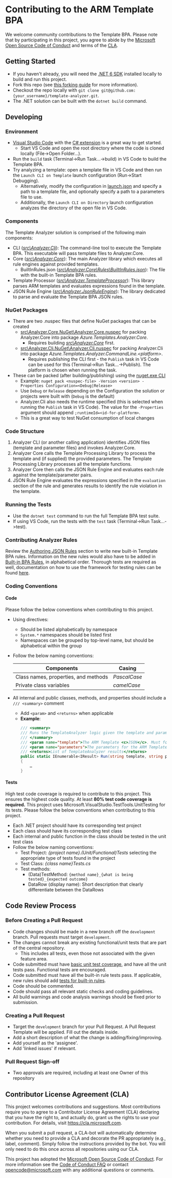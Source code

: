 # Contributing to the ARM Template BPA
We welcome community contributions to the Template BPA. Please note that by participating in this project, you agree to abide by the [Microsoft Open Source Code of Conduct](https://opensource.microsoft.com/codeofconduct/) and terms of the [CLA](#contributor-license-agreement-cla).

## Getting Started
* If you haven't already, you will need the [.NET 6 SDK](https://dotnet.microsoft.com/download) installed locally to build and run this project.
* Fork this repo (see [this forking guide](https://guides.github.com/activities/forking/) for more information).
* Checkout the repo locally with `git clone git@github.com:{your_username}/template-analyzer.git`.
* The .NET solution can be built with the `dotnet build` command.
 
## Developing

### Environment
* [Visual Studio Code](https://code.visualstudio.com/) with the [C# extension](https://marketplace.visualstudio.com/items?itemName=ms-dotnettools.csharp) is a great way to get started.
  * Start VS Code and open the root directory where the code is cloned locally (File->Open Folder...).
* Run the `build` task (Terminal->Run Task...->build) in VS Code to build the Template BPA.
* Try analyzing a template: open a template file in VS Code and then run the `Launch CLI on Template` launch configuration (Run->Start Debugging).
  * Alternatively, modify the configuration in [launch.json](./.vs/launch.json) and specify a path to a template file, and optionally specify a path to a parameters file to use.
  * Additionally, the `Launch CLI on Directory` launch configuration analyzes the directory of the open file in VS Code. 

### Components
The Template Analyzer solution is comprised of the following main components:
* CLI (*[src\Analyzer.Cli](./src/Analyzer.Cli)*): The command-line tool to execute the Template BPA. This executable will pass template files to Analyzer.Core.
* Core (*[src\Analyzer.Core](./src/Analyzer.Core)*): The main Analyzer library which executes all rule engines against provided templates.
  * BuiltInRules.json (*[src\Analyzer.Core\Rules\BuiltInRules.json](./src/Analyzer.Core/Rules/BuiltInRules.json)*): The file with the built-in Template BPA rules.
* Template Processor (*[src\Analyzer.TemplateProcessor](./src/Analyzer.TemplateProcessor)*): This library parses ARM templates and evaluates expressions found in the template.
* JSON Rule Engine (*[src\Analyzer.JsonRuleEngine](./src/Analyzer.JsonRuleEngine)*): The library dedicated to parse and evaluate the Template BPA JSON rules.

### NuGet Packages
* There are two .nuspec files that define NuGet packages that can be created
  * [src\Analyzer.Core.NuGet\Analyzer.Core.nuspec](./src/Analyzer.Core.NuGet/Analyzer.Core.nuspec) for packing Analyzer.Core into package *Azure.Templates.Analyzer.Core*.
    * Requires building *[src\Analyzer.Core](./src/Analyzer.Core)* first.
  * [src\Analyzer.Cli.NuGet\Analyzer.Cli.nuspec](./src/Analyzer.Cli.NuGet/Analyzer.Cli.nuspec) for packing Analyzer.Cli into package *Azure.Templates.Analyzer.CommandLine.\<platform\>*.
    * Requires publishing the CLI first - the `Publish` task in VS Code can be used for this (Terminal->Run Task...->Publish).  The platform is chosen when running the task.
* These can be packed (after building/publishing) using the [nuget.exe CLI](https://www.nuget.org/downloads)
  * Example: `nuget pack <nuspec-file> -Version <version> -Properties Configuration=<Debug|Release>`
  * Use `Debug` or `Release` depending on the Configuration the solution or projects were built with (`Debug` is the default)
  * Analyzer.Cli also needs the runtime specified (this is selected when running the `Publish` task in VS Code). The value for the `-Properties` argument should append `;runtimeId=<id-for-platform>`.
  * This is a great way to test NuGet consumption of local changes
 
### Code Structure
1. Analyzer CLI (or another calling application) identifies JSON files (template and parameter files) and invokes Analyzer.Core.
2. Analyzer Core calls the Template Processing Library to process the template and (if supplied) the provided parameters. The Template Processing Library processes all the template functions.
3. Analyzer Core then calls the JSON Rule Engine and evaluates each rule against the template/parameter pairs.
4. JSON Rule Engine evaluates the expressions specified in the `evaluation` section of the rule and generates results to identify the rule violation in the template.
 
### Running the Tests
* Use the `dotnet test` command to run the full Template BPA test suite.
* If using VS Code, run the tests with the `test` task (Terminal->Run Task...->test).

### Contributing Analyzer Rules
Review the [Authoring JSON Rules](./docs/authoring-json-rules.md) section to write new built-in Template BPA rules. Information on the new rules would also have to be added in [Built-in BPA Rules](./docs/built-in-bpa-rules.md), in alphabetical order. Thorough tests are required as well, documentation on how to use the framework for testing rules can be found [here](./src/Analyzer.Core.BuiltInRuleTests/README.md).

### Coding Conventions

#### Code
Please follow the below conventions when contributing to this project.
* Using directives:
  * Should be listed alphabetically by namespace
  * `System.*` namespaces should be listed first
  * Namespaces can be grouped by top-level name, but should be alphabetical within the group
* Follow the below naming conventions:

    | Components | Casing |
    | --- | --- |
    | Class names, properties, and methods | *PascalCase* |
    | Private class variables | *camelCase* |

* All internal and public classes, methods, and properties should include a `/// <summary>` comment 
  * Add `<param>` and `<returns>` when applicable
  * **Example**:
    ``` C#
    /// <summary>
    /// Runs the TemplateAnalyzer logic given the template and parameters passed to it
    /// </summary>
    /// <param name="template">The ARM Template <c>JSON</c>. Must follow this schema: https://schema.management.azure.com/schemas/2019-04-01/deploymentTemplate.json#</param>
    /// <param name="parameters">The parameters for the ARM Template <c>JSON</c></param>
    /// <returns>List of TemplateAnalyzer results</returns>
    public static IEnumerable<IResult> Run(string template, string parameters = null)
    {
        …
    }
    ```
#### Tests
High test code coverage is required to contribute to this project. This ensures the highest code quality. At least **80% test code coverage is required.** This project uses Microsoft.VisualStudio.TestTools.UnitTesting for its tests. 
Please follow the below conventions when contributing to this project.
* Each .NET project should have its corresponding test project
* Each class should have its corresponding test class
* Each internal and public function in the class should be tested in the unit test class
* Follow the below naming conventions:
  * Test Project: *{project name}.(Unit/Functional)Tests* selecting the appropriate type of tests found in the project
  * Test Class: *{class name}Tests.cs*
  * Test methods:
    * (Data)TestMethod: `{method name}_{what is being tested}_{expected outcome}`
    * DataRow (display name): Short description that clearly differentiate between the DataRows

## Code Review Process

### Before Creating a Pull Request
* Code changes should be made in a new branch off the `development` branch.  Pull requests must target `development`.
* The changes cannot break any existing functional/unit tests that are part of the central repository.
  * This includes all tests, even those not associated with the given feature area.
* Code submitted must have [basic unit test coverage](#tests), and have all the unit tests pass. Functional tests are encouraged.
* Code submitted must have all the built-in rule tests pass. If applicable, new rules should add [tests for built-in rules](#contributing-analyzer-rules).
* Code should be commented.
* Code should pass all relevant static checks and coding guidelines.
* All build warnings and code analysis warnings should be fixed prior to submission.

### Creating a Pull Request
* Target the `development` branch for your Pull Request. A Pull Request Template will be applied. Fill out the details inside.
* Add a short description of what the change is adding/fixing/improving.
* Add yourself as the 'assignee'.
* Add 'linked issues' if relevant.

### Pull Request Sign-off
* Two approvals are required, including at least one Owner of this repository

## Contributor License Agreement (CLA)
This project welcomes contributions and suggestions. Most contributions require you to
agree to a Contributor License Agreement (CLA) declaring that you have the right to,
and actually do, grant us the rights to use your contribution. For details, visit
https://cla.microsoft.com.

When you submit a pull request, a CLA-bot will automatically determine whether you need
to provide a CLA and decorate the PR appropriately (e.g., label, comment). Simply follow the
instructions provided by the bot. You will only need to do this once across all repositories using our CLA.

This project has adopted the [Microsoft Open Source Code of Conduct](https://opensource.microsoft.com/codeofconduct/).
For more information see the [Code of Conduct FAQ](https://opensource.microsoft.com/codeofconduct/faq/)
or contact [opencode@microsoft.com](mailto:opencode@microsoft.com) with any additional questions or comments.
